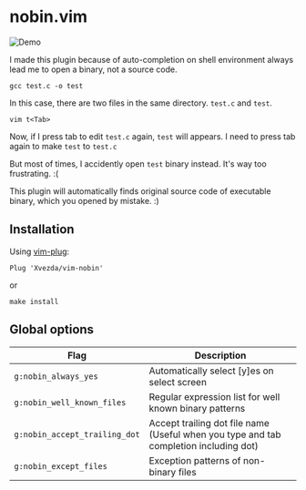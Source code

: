 # nobin.vim

![Demo](https://gist.githubusercontent.com/Xvezda/ee6613c4ae2ce743b445f2cfc6e837b2/raw/17ceb993c092c12207d0a0f12a62ad763723af61/vim-nobin.gif)

I made this plugin because of auto-completion on shell environment always lead me to open a binary, not a source code.

`gcc test.c -o test`

In this case, there are two files in the same directory. `test.c` and `test`.

`vim t<Tab>`

Now, if I press tab to edit `test.c` again, `test` will appears.
I need to press tab again to make `test` to `test.c`

But most of times, I accidently open `test` binary instead.
It's way too frustrating. :(

This plugin will automatically finds original source code of executable binary, which you opened by mistake. :)

## Installation

Using [vim-plug](https://github.com/junegunn/vim-plug):

`Plug 'Xvezda/vim-nobin'`

or

`make install`


## Global options

| Flag                          | Description                                                                           |
|-------------------------------|----------------------------------------------------------                             |
| `g:nobin_always_yes`          | Automatically select [y]es on select screen                                           |
| `g:nobin_well_known_files`    | Regular expression list for well known binary patterns                                |
| `g:nobin_accept_trailing_dot` | Accept trailing dot file name (Useful when you type and tab completion including dot) |
| `g:nobin_except_files`        | Exception patterns of non-binary files                                                |
